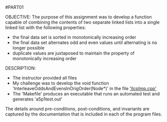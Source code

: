 #PART01

OBJECTIVE: 
The purpose of this assignment was to develop a function capable of combining the contents of two separate linked lists into a single linked list with the following properties:
- the final data set is sorted in monotonically increasing order
- the final data set alternates odd and even values until alternating is no longer possible
- duplicate values are juxtaposed to maintain the property of monotonically increasing order

DESCRIPTION:
- The instructor provided all files
- My challenge was to develop the void function 'InterleaveOddsAndEvensInOrigOrder(Node*)' in the file ['llcpImp.cpp'](llcpImp.cpp)
- The 'Makefile' produces an executable that runs an automated test and generates 'a5p1test.out'

The details around pre-conditions, post-conditions, and invariants are captured by the documentation that is included in each of the program files.

